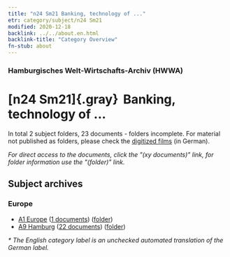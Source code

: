 ```yaml
---
title: "n24 Sm21 Banking, technology of ..."
etr: category/subject/n24 Sm21
modified: 2020-12-18
backlink: ../../about.en.html
backlink-title: "Category Overview"
fn-stub: about
---
```


### Hamburgisches Welt-Wirtschafts-Archiv (HWWA)
# [n24 Sm21]{.gray}&#8201; Banking, technology of ...&#160; 





In total 2 subject folders, 23 documents - folders incomplete.
For material not published as folders, please check the [digitized films](/film/h1_sh) (in German).

_For direct access to the documents, click the "(xy documents)" link, for folder information use the "(folder)" link._

## Subject archives



### Europe

- [A1 Europe](../../../geo/about.en.html#A1) (<a href="https://dfg-viewer.de/show/?tx_dlf[id]=https://pm20.zbw.eu/mets/sh/1408xx/140892/1617xx/161727/public.mets.en.xml" target="_blank">1 documents</a>) ([folder](http://purl.org/pressemappe20/folder/sh/140892,161727))
- [A9 Hamburg](../../../geo/about.en.html#A9) (<a href="https://dfg-viewer.de/show/?tx_dlf[id]=https://pm20.zbw.eu/mets/sh/1409xx/140905/1617xx/161727/public.mets.en.xml" target="_blank">22 documents</a>) ([folder](http://purl.org/pressemappe20/folder/sh/140905,161727))


_* The English category label is an unchecked automated translation of the German label._

